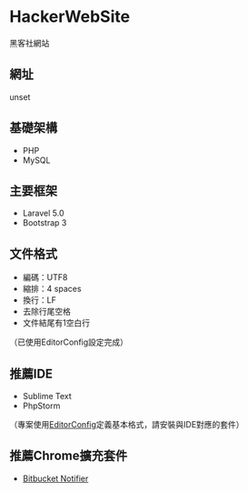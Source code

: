 # HackerWebSite
黑客社網站

## 網址
unset

## 基礎架構
- PHP
- MySQL

## 主要框架
- Laravel 5.0
- Bootstrap 3

## 文件格式
- 編碼：UTF8
- 縮排：4 spaces
- 換行：LF
- 去除行尾空格
- 文件結尾有1空白行

（已使用EditorConfig設定完成）

## 推薦IDE
- Sublime Text
- PhpStorm

（專案使用[EditorConfig](http://editorconfig.org/)定義基本格式，請安裝與IDE對應的套件）

## 推薦Chrome擴充套件
- [Bitbucket Notifier](https://chrome.google.com/webstore/detail/bitbucket-notifier/jncnafmlekinjbdlcncbpclfpmgodcmf)
